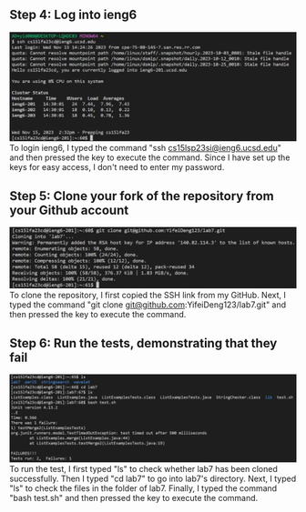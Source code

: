 ## Step 4: Log into ieng6
![Image](login.png)
<br> To login ieng6, I typed the command "ssh cs15lsp23si@ieng6.ucsd.edu" and then pressed the key <return> to execute the command. Since I have set up the keys for easy access, I don't need to enter my password.
## Step 5: Clone your fork of the repository from your Github account
![Image](clone.png)
<br> To clone the repository, I first copied the SSH link from my GitHub. Next, I typed the command "git clone git@github.com:YifeiDeng123/lab7.git" and then pressed the key <return> to execute the command. 
## Step 6: Run the tests, demonstrating that they fail
![Image](FailTest.png)
<br> To run the test, I first typed "ls" to check whether lab7 has been cloned successfully. Then I typed "cd lab7" to go into lab7's directory. Next, I typed "ls" to check the files in the folder of lab7. Finally, I typed the command "bash test.sh" and then pressed the key <return> to execute the command. 
